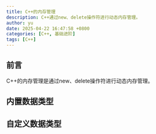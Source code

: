 ```yaml
---
title: C++的内存管理
description: C++通过new、delete操作符进行动态内存管理。
author: yu
date: 2025-04-22 16:47:58 +0800
categories: [C++, 基础进阶]
tags: [C++]
---
```


## 前言

C++的内存管理是通过new、delete操作符进行动态内存管理。

## 内置数据类型


## 自定义数据类型

